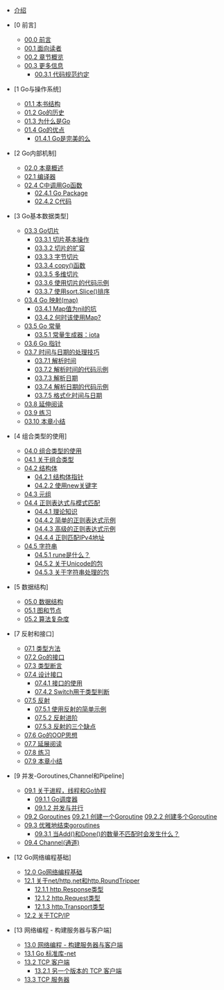 * [介绍](README.md)

* [0 前言]
  * [00.0 前言](eBook/chapter0/00.0.md)
  * [00.1 面向读者](eBook/chapter0/00.1.md)
  * [00.2 章节概览](eBook/chapter0/00.2.md)
  * [00.3 更多信息](eBook/chapter0/00.3.md)
    * [00.3.1 代码规范约定](eBook/chapter0/00.3.1.md)

* [1 Go与操作系统]
  * [01.1 本书结构](eBook/chapter1/01.1.md)
  * [01.2 Go的历史](eBook/chapter1/01.2.md)
  * [01.3 为什么是Go](eBook/chapter1/01.3.md)
  * [01.4 Go的优点](eBook/chapter1/01.4.md)
    * [01.4.1 Go是完美的么](eBook/chapter1/01.4.1.md)

* [2 Go内部机制]
  * [02.0 本章概述](eBook/chapter2/02.0.md)
  * [02.1 编译器](eBook/chapter2/02.1.md)
  * [02.4 C中调用Go函数](eBook/chapter2/02.4.md)
    * [02.4.1 Go Package](eBook/chapter2/02.4.1.md)
    * [02.4.2 C代码](eBook/chapter2/02.4.2.md)

* [3 Go基本数据类型]
  * [03.3 Go切片](eBook/chapter3/03.3.md)
    * [03.3.1 切片基本操作](eBook/chapter3/03.3.1.md)
    * [03.3.2 切片的扩容](eBook/chapter3/03.3.2.md)
    * [03.3.3 字节切片](eBook/chapter3/03.3.3.md)
    * [03.3.4 copy()函数](eBook/chapter3/03.3.4.md)
    * [03.3.5 多维切片](eBook/chapter3/03.3.5.md)
    * [03.3.6 使用切片的代码示例](eBook/chapter3/03.3.6.md)
    * [03.3.7 使用sort.Slice()排序](eBook/chapter3/03.3.7.md)
  * [03.4 Go 映射(map)](eBook/chapter3/03.4.md)
    * [03.4.1 Map值为nil的坑](eBook/chapter3/03.4.1.md)
    * [03.4.2 何时该使用Map?](eBook/chapter3/03.4.2.md)
  * [03.5 Go 常量](eBook/chapter3/03.5.md)
    * [03.5.1 常量生成器：iota](eBook/chapter3/03.5.1.md)
  * [03.6 Go 指针](eBook/chapter3/03.6.md)
  * [03.7 时间与日期的处理技巧](eBook/chapter3/03.7.md)
    * [03.7.1 解析时间](eBook/chapter3/03.7.1.md)
    * [03.7.2 解析时间的代码示例](eBook/chapter3/03.7.2.md)
    * [03.7.3 解析日期](eBook/chapter3/03.7.3.md)
    * [03.7.4 解析日期的代码示例](eBook/chapter3/03.7.4.md)
    * [03.7.5 格式化时间与日期](eBook/chapter3/03.7.5.md)
  * [03.8 延伸阅读](eBook/chapter3/03.8.md)
  * [03.9 练习](eBook/chapter3/03.9.md)
  * [03.10 本章小结](eBook/chapter3/03.10.md)

* [4 组合类型的使用]
  * [04.0 组合类型的使用](eBook/chapter4/04.0.md)
  * [04.1 关于组合类型](eBook/chapter4/04.1.md)
  * [04.2 结构体](eBook/chapter4/04.2.md)
    * [04.2.1 结构体指针](eBook/chapter4/04.2.1.md)
    * [04.2.2 使用new关键字](eBook/chapter4/04.2.2.md)
  * [04.3 元组](eBook/chapter4/04.3.md)
  * [04.4 正则表达式与模式匹配](eBook/chapter4/04.4.md)
    * [04.4.1 理论知识](eBook/chapter4/04.4.1.md)
    * [04.4.2 简单的正则表达式示例](eBook/chapter4/04.4.2.md)
    * [04.4.3 高级的正则表达式示例](eBook/chapter4/04.4.3.md)
    * [04.4.4 正则匹配IPv4地址](eBook/chapter4/04.4.4.md)
  * [04.5 字符串](eBook/chapter4/04.5.md)
    * [04.5.1 rune是什么？](eBook/chapter4/04.5.1.md)
    * [04.5.2 关于Unicode的包](eBook/chapter4/04.5.2.md)
    * [04.5.3 关于字符串处理的包](eBook/chapter4/04.5.3.md)

* [5 数据结构]
  * [05.0 数据结构](eBook/chapter5/05.0.md)
  * [05.1 图和节点](eBook/chapter5/05.1.md)
  * [05.2 算法复杂度](eBook/chapter5/05.2.md)

* [7 反射和接口]
  * [07.1 类型方法](eBook/chapter7/07.1.md)
  * [07.2 Go的接口](eBook/chapter7/07.2.md)
  * [07.3 类型断言](eBook/chapter7/07.3.md)
  * [07.4 设计接口](eBook/chapter7/07.4.md)
    * [07.4.1 接口的使用](eBook/chapter7/07.4.1.md)
    * [07.4.2 Switch用于类型判断](eBook/chapter7/07.4.2.md)
  * [07.5 反射](eBook/chapter7/07.5.md)
    * [07.5.1 使用反射的简单示例](eBook/chapter7/07.5.1.md)
    * [07.5.2 反射进阶](eBook/chapter7/07.5.2.md)
    * [07.5.3 反射的三个缺点](eBook/chapter7/07.5.3.md)
  * [07.6 Go的OOP思想](eBook/chapter7/07.6.md)
  * [07.7 延展阅读](eBook/chapter7/07.7.md)
  * [07.8 练习](eBook/chapter7/07.8.md)
  * [07.9 本章小结](eBook/chapter7/07.9.md)

* [9 并发-Goroutines,Channel和Pipeline]
  * [09.1 关于进程，线程和Go协程](eBook/chapter9/09.1.md)
    * [09.1.1 Go调度器](eBook/chapter9/09.1.1.md)
    * [09.1.2 并发与并行](eBook/chapter9/09.1.2.md)
  * [09.2 Goroutines](eBook/chapter9/09.2.md)
    [09.2.1 创建一个Goroutine](eBook/chapter9/09.2.1.md)
    [09.2.2 创建多个Goroutine](eBook/chapter9/09.2.2md)
  * [09.3 优雅地结束goroutines](eBook/chapter9/09.3.md)
    * [09.3.1 当Add()和Done()的数量不匹配时会发生什么？](eBook/chapter9/09.3.1.md)
  * [09.4 Channel(通道)](eBook/chapter9/09.4.md)

* [12 Go网络编程基础]
  * [12.0 Go网络编程基础](eBook/chapter12/12.0.md)
  * [12.1 关于net/http,net和http.RoundTripper](eBook/chapter12/12.1.md)
    * [12.1.1 http.Response类型](eBook/chapter12/12.1.1.md)
    * [12.1.2 http.Request类型](eBook/chapter12/12.1.2.md)
    * [12.1.3 http.Transport类型](eBook/chapter12/12.1.3.md)
  * [12.2 关于TCP/IP](eBook/chapter12/12.2.md)
  
* [13 网络编程 - 构建服务器与客户端]
  * [13.0 网络编程 - 构建服务器与客户端](eBook/chapter13/13.0.md)
  * [13.1 Go 标准库-net](eBook/chapter13/13.1.md)
  * [13.2 TCP 客户端](eBook/chapter13/13.2.md)
    * [13.2.1 另一个版本的 TCP 客户端](eBook/chapter13/13.2.1.md)
  * [13.3 TCP 服务器](eBook/chapter13/13.3.md)
